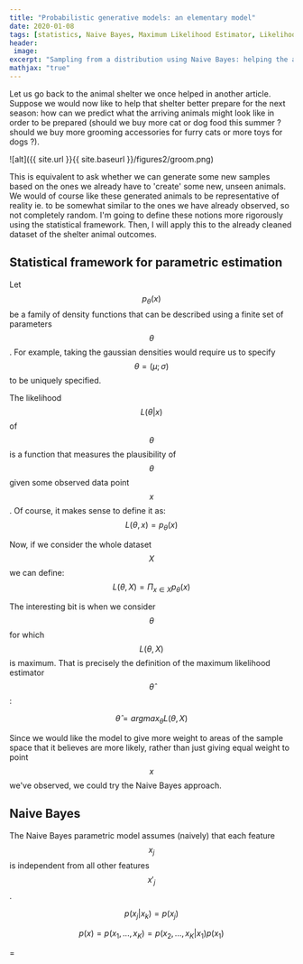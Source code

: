 ```yaml
---
title: "Probabilistic generative models: an elementary model"
date: 2020-01-08
tags: [statistics, Naive Bayes, Maximum Likelihood Estimator, Likelihood]
header:
 image: 
excerpt: "Sampling from a distribution using Naive Bayes: helping the animal shelter prepare for the summer"
mathjax: "true"
---
```


Let us go back to the animal shelter we once helped in another article. Suppose we would now like to help that shelter better prepare for the next season:  how can we predict what the arriving animals might look like in order to be prepared (should we buy more cat or dog food this summer ? should we buy more grooming accessories for furry cats or more toys for dogs ?). 


![alt]({{ site.url }}{{ site.baseurl }}/figures2/groom.png)

This is equivalent to ask whether we can generate some new samples based on the ones we already have to 'create' some new, unseen animals. We would of course like these generated animals to be representative of reality ie. to be somewhat similar to the ones we have already observed, so not completely random. 
I'm going to define these notions more rigorously using the statistical framework. Then, I will apply this to the already cleaned dataset of the shelter animal outcomes.


## Statistical framework for parametric estimation

Let $$p_{\theta}(x)$$ be a family of density functions that can be described using a finite set of parameters $$\theta$$. For example, taking the gaussian densities would require us to specify $$\theta = (\mu ; \sigma)$$ to be uniquely specified. 

The likelihood $$L(\theta | x)$$ of $$\theta$$ is a function that measures the plausibility of $$\theta$$ given some observed data point $$x$$.
Of course, it makes sense to define it as:
$$L(\theta, x) = p_{\theta}(x) $$

Now, if we consider the whole dataset $$X$$ we can define:
$$ L(\theta, X) = \Pi_{x \in X}   p_{\theta}(x) $$

The interesting bit is when we consider $$\theta$$ for which $$L(\theta, X)$$ is maximum. That is precisely the definition of the maximum likelihood estimator $$\hat{\theta}$$:

$$\hat{\theta} = argmax_{\theta}  L(\theta, X) $$




Since we would like the model to give more weight to areas of the sample space that it believes are more likely, rather than just giving equal weight to point $$x$$ we've observed, we could try the Naive Bayes approach.

## Naive Bayes

The Naive Bayes parametric model assumes (naively) that each feature $$x_j$$ is independent from all other features $$x'_j$$. 

$$ p(x_j | x_k) = p(x_j) $$

$$p(x) = p(x_1, ..., x_K)
= p(x_2, ..., x_K|x_1) p(x_1)$$

=  



